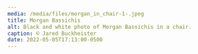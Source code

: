```yaml
---
media: /media/files/morgan_in_chair-1-.jpeg
title: Morgan Bassichis
alt: Black and white photo of Morgan Bassichis in a chair.
caption: © Jared Buckheister
date: 2022-05-05T17:13:00-0500
---
```

